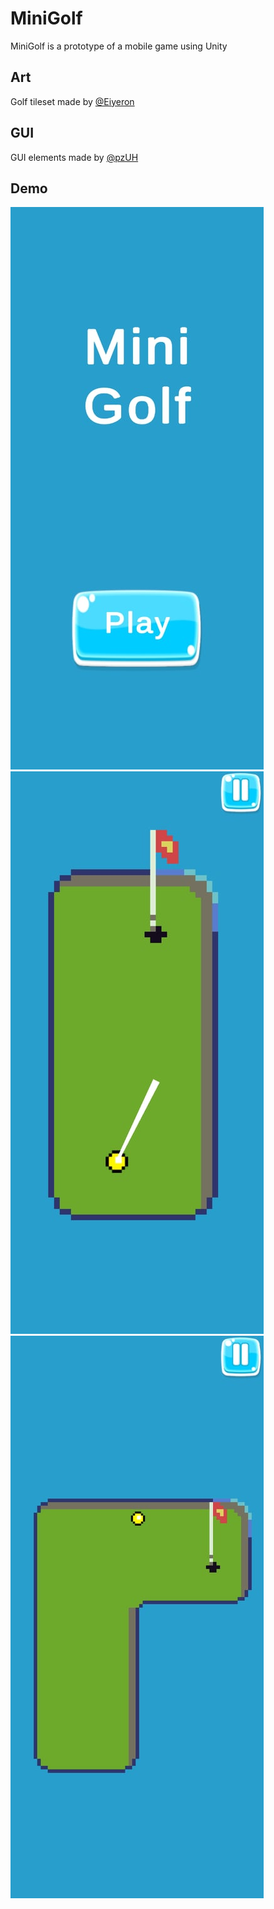 # MiniGolf
MiniGolf is a prototype of a mobile game using Unity

## Art
Golf tileset made by [@Eiyeron](https://twitter.com/Eiyeron)

## GUI
GUI elements made by [@pzUH](https://opengameart.org/content/free-game-gui)

## Demo
![Main Menu](https://github.com/urechd/MiniGolf/blob/main/DemoImages/MainMenu.jpg?raw=true)
![Level1](https://github.com/urechd/MiniGolf/blob/main/DemoImages/Level1.jpg?raw=true)
![Level2](https://github.com/urechd/MiniGolf/blob/main/DemoImages/Level2.jpg?raw=true)
